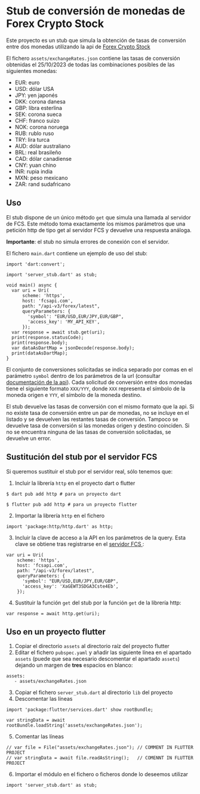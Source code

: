 # Stub de conversión de monedas de Forex Crypto Stock

Este proyecto es un stub que simula la obtención de tasas de conversión entre dos monedas utilizando la api de [Forex Crypto Stock](https://fcsapi.com/) 


El fichero `assets/exchangeRates.json` contiene las tasas de conversión obtenidas el 25/10/2023 de todas las combinaciones posibles de las siguientes monedas:

- EUR: euro
- USD: dólar USA
- JPY: yen japonés
- DKK: corona danesa
- GBP: libra esterlina
- SEK: corona sueca
- CHF: franco suizo
- NOK: corona noruega
- RUB: rublo ruso
- TRY: lira turca
- AUD: dólar australiano
- BRL: real brasileño
- CAD: dólar canadiense
- CNY: yuan chino
- INR: rupia india
- MXN: peso mexicano
- ZAR: rand sudafricano

## Uso 


El stub dispone de un único método `get` que simula una llamada al servidor de FCS. 
Este método toma exactamente los mismos parámetros que una petición http de tipo get al servidor FCS y devuelve una respuesta análoga. 

**Importante**: el stub no simula errores de conexión con el servidor.

El fichero `main.dart` contiene un ejemplo de uso del stub:

```
import 'dart:convert';

import 'server_stub.dart' as stub;

void main() async {
  var uri = Uri(
      scheme: 'https',
      host: 'fcsapi.com',
      path: "/api-v3/forex/latest",
      queryParameters: {
        'symbol': "EUR/USD,EUR/JPY,EUR/GBP",
        'access_key': 'MY_API_KEY',
      });
  var response = await stub.get(uri);
  print(response.statusCode);
  print(response.body);
  var dataAsDartMap = jsonDecode(response.body);
  print(dataAsDartMap);
}
```

El conjunto de conversiones solicitadas se indica separado por comas en el parámetro `symbol` 
dentro de los parámetros de la url (consultar [documentación de la api](https://fcsapi.com/document/forex-api)). Cada solicitud de conversión entre dos monedas tiene el siguiente formato `XXX/YYY`, donde `XXX` representa
el símbolo de la moneda origen e `YYY`, el símbolo de la moneda destino.

El stub devuelve las tasas de conversión con el mismo formato que la api. Si no existe tasa de 
conversión entre un par de monedas, no se incluye en el listado y se devuelven las restantes
tasas de conversión. Tampoco se devuelve tasa de conversión si las monedas origen y destino coinciden. Si no se encuentra ninguna de las tasas de conversión solicitadas, se devuelve un error.


## Sustitución del stub por el servidor FCS
Si queremos sustituir el stub por el servidor real, sólo tenemos que:

1. Incluir la librería `http` en el proyecto dart o flutter

  ```
  $ dart pub add http # para un proyecto dart
  ```
    
  ```
  $ flutter pub add http # para un proyecto flutter
  ```

2. Importar la librería `http` en el fichero
  ```
  import 'package:http/http.dart' as http;
  ```

3. Incluir la clave de acceso a la API en los parámetros de la query. Esta clave se obtiene tras registrarse en el [servidor FCS
](https://fcsapi.com/login):
  ```
  var uri = Uri(
      scheme: 'https',
      host: 'fcsapi.com',
      path: "/api-v3/forex/latest",
      queryParameters: {
        'symbol': "EUR/USD,EUR/JPY,EUR/GBP",
        'access_key': 'XaGEWT3SDGA3Cste4Eb',
      });
  ```
4. Sustituir la función `get` del stub por la función `get` de la librería http:
  ```
  var response = await http.get(uri);
  
  ```




## Uso en un proyecto flutter

1. Copiar el directorio `assets` al directorio raíz del proyecto flutter
2. Editar el fichero `pubspec.yaml` y añadir las siguiente línea en el apartado `assets` (puede que sea necesario descomentar el apartado `assets`) dejando un margen de **tres** espacios en blanco:

```
assets:
   - assets/exchangeRates.json
```
3. Copiar el fichero `server_stub.dart` al directorio `lib` del proyecto
4. Descomentar las líneas

```
import 'package:flutter/services.dart' show rootBundle; 
```
```
var stringData = await rootBundle.loadString('assets/exchangeRates.json'); 
```
5. Comentar las líneas
```
// var file = File("assets/exchangeRates.json"); // COMMENT IN FLUTTER PROJECT
// var stringData = await file.readAsString();   // COMENNT IN FLUTTER PROJECT
```
6. Importar el módulo en el fichero o ficheros donde lo deseemos utilizar

```
import 'server_stub.dart' as stub;

```
